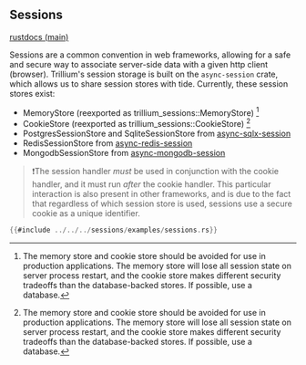 ## Sessions

[rustdocs (main)](https://docs.trillium.rs/trillium_sessions/index.html)

Sessions are a common convention in web frameworks, allowing for a
safe and secure way to associate server-side data with a given http
client (browser). Trillium's session storage is built on the
`async-session` crate, which allows us to share session stores with
tide. Currently, these session stores exist:

* MemoryStore (reexported as trillium_sessions::MemoryStore) [^1]
* CookieStore (reexported as trillium_sessions::CookieStore) [^1]
* PostgresSessionStore and SqliteSessionStore from [async-sqlx-session](https://github.com/jbr/async-sqlx-session)
* RedisSessionStore from [async-redis-session](https://github.com/jbr/async-redis-session)
* MongodbSessionStore from [async-mongodb-session](https://github.com/http-rs/async-mongodb-session)

[^1]: The memory store and cookie store should be avoided for use in
    production applications. The memory store will lose all session
    state on server process restart, and the cookie store makes
    different security tradeoffs than the database-backed stores. If
    possible, use a database.

> ❗The session handler _must_ be used in conjunction with the cookie
> handler, and it must run _after_ the cookie handler. This particular
> interaction is also present in other frameworks, and is due to the
> fact that regardless of which session store is used, sessions use a
> secure cookie as a unique identifier.

```rust
{{#include ../../../sessions/examples/sessions.rs}}
```

